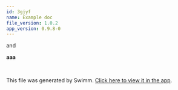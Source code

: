 ```yaml
---
id: 3gjyf
name: Example doc
file_version: 1.0.2
app_version: 0.9.8-0
---
```


<hello>

<hello> and <hello>

<b>aaa</b>

<aaa></aaa>




<br/>

This file was generated by Swimm. [Click here to view it in the app](https://swimm-web-app.web.app/repos/Z2l0aHViJTNBJTNBdDElM0ElM0FlcmFuLXN3aW1t/docs/3gjyf).